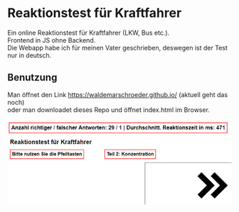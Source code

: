# Reaktionstest für Kraftfahrer
Ein online Reaktionstest für Kraftfahrer (LKW, Bus etc.). <br>
Frontend in JS ohne Backend. <br>
Die Webapp habe ich für meinen Vater geschrieben, deswegen ist der Test nur in deutsch. <br>
## Benutzung
Man öffnet den Link https://waldemarschroeder.github.io/ (aktuell geht das noch)<br>
oder man downloadet dieses Repo und öffnet index.html im Browser. <br>

![Result](images/result.png)
![Result](images/arrow.png)
